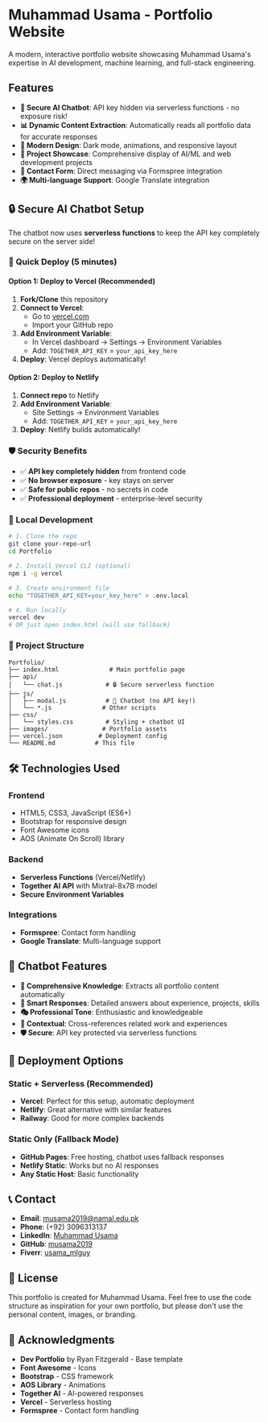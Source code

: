# Muhammad Usama - Portfolio Website

A modern, interactive portfolio website showcasing Muhammad Usama's expertise in AI development, machine learning, and full-stack engineering.

## Features

- **🤖 Secure AI Chatbot**: API key hidden via serverless functions - no exposure risk!
- **📊 Dynamic Content Extraction**: Automatically reads all portfolio data for accurate responses
- **🎨 Modern Design**: Dark mode, animations, and responsive layout
- **🚀 Project Showcase**: Comprehensive display of AI/ML and web development projects
- **📧 Contact Form**: Direct messaging via Formspree integration
- **🌍 Multi-language Support**: Google Translate integration

## 🔒 Secure AI Chatbot Setup

The chatbot now uses **serverless functions** to keep the API key completely secure on the server side!

### 🚀 Quick Deploy (5 minutes)

#### Option 1: Deploy to Vercel (Recommended)
1. **Fork/Clone** this repository
2. **Connect to Vercel**: 
   - Go to [vercel.com](https://vercel.com)
   - Import your GitHub repo
3. **Add Environment Variable**:
   - In Vercel dashboard → Settings → Environment Variables
   - Add: `TOGETHER_API_KEY` = `your_api_key_here`
4. **Deploy**: Vercel deploys automatically!

#### Option 2: Deploy to Netlify
1. **Connect repo** to Netlify
2. **Add Environment Variable**:
   - Site Settings → Environment Variables
   - Add: `TOGETHER_API_KEY` = `your_api_key_here`
3. **Deploy**: Netlify builds automatically!

### 🛡️ Security Benefits
- ✅ **API key completely hidden** from frontend code
- ✅ **No browser exposure** - key stays on server
- ✅ **Safe for public repos** - no secrets in code
- ✅ **Professional deployment** - enterprise-level security

### 🧪 Local Development
```bash
# 1. Clone the repo
git clone your-repo-url
cd Portfolio

# 2. Install Vercel CLI (optional)
npm i -g vercel

# 3. Create environment file
echo "TOGETHER_API_KEY=your_key_here" > .env.local

# 4. Run locally
vercel dev
# OR just open index.html (will use fallback)
```

### 📁 Project Structure
```
Portfolio/
├── index.html              # Main portfolio page
├── api/
│   └── chat.js            # 🔒 Secure serverless function
├── js/
│   ├── modal.js           # 🤖 Chatbot (no API key!)
│   └── *.js              # Other scripts
├── css/
│   └── styles.css         # Styling + chatbot UI
├── images/               # Portfolio assets
├── vercel.json          # Deployment config
└── README.md           # This file
```

## 🛠️ Technologies Used

### Frontend
- HTML5, CSS3, JavaScript (ES6+)
- Bootstrap for responsive design
- Font Awesome icons
- AOS (Animate On Scroll) library

### Backend
- **Serverless Functions** (Vercel/Netlify)
- **Together AI API** with Mixtral-8x7B model
- **Secure Environment Variables**

### Integrations
- **Formspree**: Contact form handling
- **Google Translate**: Multi-language support

## 🎯 Chatbot Features

- **🧠 Comprehensive Knowledge**: Extracts all portfolio content automatically
- **💬 Smart Responses**: Detailed answers about experience, projects, skills
- **🎭 Professional Tone**: Enthusiastic and knowledgeable
- **🔄 Contextual**: Cross-references related work and experiences
- **🛡️ Secure**: API key protected via serverless functions

## 🚀 Deployment Options

### Static + Serverless (Recommended)
- **Vercel**: Perfect for this setup, automatic deployment
- **Netlify**: Great alternative with similar features
- **Railway**: Good for more complex backends

### Static Only (Fallback Mode)
- **GitHub Pages**: Free hosting, chatbot uses fallback responses
- **Netlify Static**: Works but no AI responses
- **Any Static Host**: Basic functionality

## 📞 Contact

- **Email**: musama2019@namal.edu.pk
- **Phone**: (+92) 3096313137
- **LinkedIn**: [Muhammad Usama](https://www.linkedin.com/in/muhammad-usama-2ba170197)
- **GitHub**: [musama2019](https://github.com/musama2019)
- **Fiverr**: [usama_mlguy](https://www.fiverr.com/usama_mlguy)

## 📄 License

This portfolio is created for Muhammad Usama. Feel free to use the code structure as inspiration for your own portfolio, but please don't use the personal content, images, or branding.

## 🙏 Acknowledgments

- **Dev Portfolio** by Ryan Fitzgerald - Base template
- **Font Awesome** - Icons
- **Bootstrap** - CSS framework
- **AOS Library** - Animations
- **Together AI** - AI-powered responses
- **Vercel** - Serverless hosting
- **Formspree** - Contact form handling 